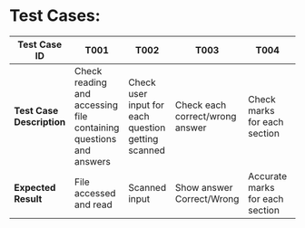 # Test Cases:

Test Case ID | T001 | T002 | T003 | T004 | T005 
--- | --- | --- | --- |--- |---
**Test Case Description** | Check reading and accessing file containing questions and answers | Check user input for each question getting scanned | Check each correct/wrong answer | Check marks for each section | Check total marks for all sections
**Expected Result** | File accessed and read | Scanned input | Show answer Correct/Wrong | Accurate marks for each section | Accurate sum of total marks
